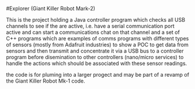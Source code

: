 #Explorer (Giant Killer Robot Mark-2) 

This is the project holding a Java controller program which checks all USB 
channels to see if the are active, i.e. have a serial communication port active
and can start a communications chat on that channel and a set of C++ programs 
which are examples of comms programs with different types of sensors (mostly from
Adafruit industries) to show a POC to get data from sensors and then transmit and 
concentrate it via a USB bus to a controller program before disemination to other
controllers (nano/micro services) to handle the actions which should be associated
with these sensor readings.

the code is for pluming into a larger progect and may be part of a revamp of the 
Giant Killer Robot Mk-1 code.
 